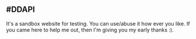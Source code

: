 #DDAPI
-----
It's a sandbox website for testing. You can use/abuse it how ever you like. If you came here to help me out, then I'm giving you my early thanks :).
